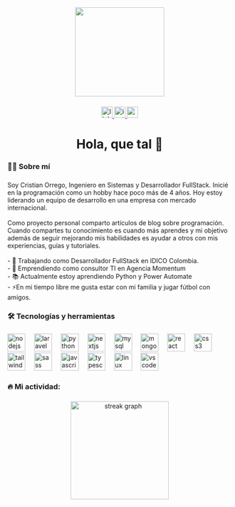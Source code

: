 <div align="center">
  <img height="200" src="https://i.ibb.co/Fxjy78V/DSC-0523-removebg-preview.png"  />
</div>

###

<div align="center">
  <a href="https://www.linkedin.com/in/cristianorregod/" target="_blank">
    <img src="https://img.shields.io/static/v1?message=LinkedIn&logo=linkedin&label=&color=0077B5&logoColor=white&labelColor=&style=for-the-badge" height="25" alt="linkedin logo"  />
  </a>
  <a href="https://www.instagram.com/cristianorregod" target="_blank">
    <img src="https://img.shields.io/static/v1?message=Instagram&logo=instagram&label=&color=E4405F&logoColor=white&labelColor=&style=for-the-badge" height="25" alt="instagram logo"  />
  </a>
  <a href="mailto:cristian.duquew@gmail.com" target="_blank">
    <img src="https://img.shields.io/static/v1?message=Gmail&logo=gmail&label=&color=D14836&logoColor=white&labelColor=&style=for-the-badge" height="25" alt="gmail logo"  />
  </a>
</div>

###

<h1 align="center">Hola, que tal 👋</h1>

###

<h3 align="left">👩‍💻  Sobre mí</h3>

###

<p align="left">Soy Cristian Orrego, Ingeniero en Sistemas y Desarrollador FullStack. Inicié en la programación como un hobby hace poco más de 4 años. Hoy estoy liderando un equipo de desarrollo en una empresa con mercado internacional.<br><br>Como proyecto personal comparto artículos de blog sobre programación. Cuando compartes tu conocimiento es cuando más aprendes y mi objetivo además de seguir mejorando mis habilidades es ayudar a otros con mis experiencias, guías y tutoriales.<br><br>- 🔭 Trabajando como Desarrollador FullStack en IDICO Colombia.<br>- 🌟 Emprendiendo como consultor TI en Agencia Momentum<br>- 📚 Actualmente estoy aprendiendo Python y Power Automate<br>- ⚡En mi tiempo libre me gusta estar con mi familia y jugar fútbol con amigos.</p>

###

<h3 align="left">🛠 Tecnologías y herramientas</h3>

###

<div align="left">
  <img src="https://skillicons.dev/icons?i=nodejs" height="40" alt="nodejs logo"  />
  <img width="12" />
  <img src="https://skillicons.dev/icons?i=laravel" height="40" alt="laravel logo"  />
  <img width="12" />
  <img src="https://skillicons.dev/icons?i=py" height="40" alt="python logo"  />
  <img width="12" />
  <img src="https://skillicons.dev/icons?i=nextjs" height="40" alt="nextjs logo"  />
  <img width="12" />
  <img src="https://skillicons.dev/icons?i=mysql" height="40" alt="mysql logo"  />
  <img width="12" />
  <img src="https://skillicons.dev/icons?i=mongodb" height="40" alt="mongodb logo"  />
  <img width="12" />
  <img src="https://skillicons.dev/icons?i=react" height="40" alt="react logo"  />
  <img width="12" />
  <img src="https://skillicons.dev/icons?i=css" height="40" alt="css3 logo"  />
  <img width="12" />
  <img src="https://skillicons.dev/icons?i=tailwind" height="40" alt="tailwindcss logo"  />
  <img width="12" />
  <img src="https://skillicons.dev/icons?i=sass" height="40" alt="sass logo"  />
  <img width="12" />
  <img src="https://skillicons.dev/icons?i=js" height="40" alt="javascript logo"  />
  <img width="12" />
  <img src="https://skillicons.dev/icons?i=ts" height="40" alt="typescript logo"  />
  <img width="12" />
  <img src="https://skillicons.dev/icons?i=linux" height="40" alt="linux logo"  />
  <img width="12" />
  <img src="https://skillicons.dev/icons?i=vscode" height="40" alt="vscode logo"  />
</div>

###

<h3 align="left">🔥   Mi actividad:</h3>

###

<div align="center">
  <img src="https://streak-stats.demolab.com?user=cristianorregodev&locale=en&mode=daily&theme=dark&hide_border=false&border_radius=5&order=3" height="220" alt="streak graph"  />
</div>

###

